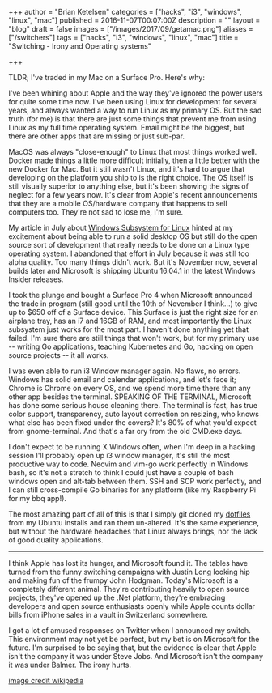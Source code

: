 +++
author = "Brian Ketelsen"
categories = ["hacks", "i3", "windows", "linux", "mac"]
published = 2016-11-07T00:07:00Z
description = ""
layout = "blog"
draft = false
images = ["/images/2017/09/getamac.png"]
aliases = ["/switchers"]
tags = ["hacks", "i3", "windows", "linux", "mac"]
title = "Switching - Irony and Operating systems"

+++

TLDR; I've traded in my Mac on a Surface Pro.  Here's why:<!--more-->

I've been whining about Apple and the way they've ignored the power users for quite some time now.  I've been using Linux for development for several years, and always wanted a way to run Linux as my primary OS.  But the sad truth (for me) is that there are just some things that prevent me from using Linux as my full time operating system.  Email might be the biggest, but there are other apps that are missing or just sub-par.

MacOS was always "close-enough" to Linux that most things worked well.  Docker made things a little more difficult initially, then a little better with the new Docker for Mac.  But it still wasn't Linux, and it's hard to argue that developing on the platform you ship to is the right choice.  The OS itself is still visually superior to anything else, but it's been showing the signs of neglect for a few years now.  It's clear from Apple's recent announcements that they are a mobile OS/hardware company that happens to sell computers too.  They're not sad to lose me, I'm sure.  

My article in July about [Windows Subsystem for Linux](/blog/i3-windows/) hinted at my excitement about being able to run a solid desktop OS but still do the open source sort of development that really needs to be done on a Linux type operating system.  I abandoned that effort in July because it was still too alpha quality.  Too many things didn't work.  But it's November now, several builds later and Microsoft is shipping Ubuntu 16.04.1 in the latest Windows Insider releases.

I took the plunge and bought a Surface Pro 4 when Microsoft announced the trade in program (still good until the 10th of November I think...) to give up to $650 off of a Surface device.  This Surface is just the right size for an airplane tray, has an i7 and 16GB of RAM, and most importantly the Linux subsystem just works for the most part.  I haven't done anything yet that failed.  I'm sure there are still things that won't work, but for my primary use -- writing Go applications, teaching Kubernetes and Go, hacking on open source projects -- it all works.

I was even able to run i3 Window manager again.  No flaws, no errors.  Windows has solid email and calendar applications, and let's face it; Chrome is Chrome on every OS, and we spend more time there than any other app besides the terminal.  SPEAKING OF THE TERMINAL, Microsoft has done some serious house cleaning there.  The terminal is fast, has true color support, transparency, auto layout correction on resizing, who knows what else has been fixed under the covers?  It's 80% of what you'd expect from gnome-terminal.  And that's a far cry from the old CMD.exe days.

I don't expect to be running X Windows often, when I'm deep in a hacking session I'll probably open up i3 window manager, it's still the most productive way to code.  Neovim and vim-go work perfectly in Windows bash, so it's not a stretch to think I could just have a couple of bash windows open and alt-tab between them.  SSH and SCP work perfectly, and I can still cross-compile Go binaries for any platform (like my Raspberry Pi for my bbq app!). 

The most amazing part of all of this is that I simply git cloned my [dotfiles](https://github.com/bketelsen/dotfiles) from my Ubuntu installs and ran them un-altered.  It's the same experience, but without the hardware headaches that Linux always brings, nor the lack of good quality applications.  
<hr/>
I think Apple has lost its hunger, and Microsoft found it.  The tables have turned from the funny switching campaigns with Justin Long looking hip and making fun of the frumpy John Hodgman.  Today's Microsoft is a completely different animal.  They're contributing heavily to open source projects, they've opened up the .Net platform, they're embracing developers and open source enthusiasts openly while Apple counts dollar bills from iPhone sales in a vault in Switzerland somewhere.

I got a lot of amused responses on Twitter when I announced my switch.  This environment may not yet be perfect, but my bet is on Microsoft for the future.  I'm surprised to be saying that, but the evidence is clear that Apple isn't the company it was under Steve Jobs.  And Microsoft isn't the company it was under Balmer.  The irony hurts.  

[image credit wikipedia](https://en.wikipedia.org/w/index.php?curid=26608065)
